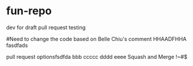 # fun-repo

dev for draft pull request testing

#Need to change the code based on Belle Chiu's comment
HHAADFHHA
fasdfads

pull request optionsfsdfda bbb ccccc dddd eeee
Squash and Merge !~#$